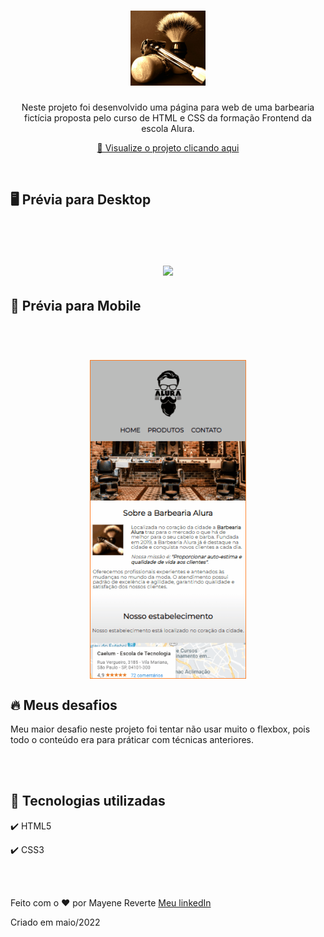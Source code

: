 <h1 align="center">
  <img src="github/image/utensilios.jpg" alt="Utensílios de barbeiro" width="120">
</h1>

<p align="center">Neste projeto foi desenvolvido uma página para web de uma barbearia fictícia proposta pelo curso de HTML e CSS da formação Frontend da escola Alura.</p>

<div align="center">

 [👀 Visualize o projeto clicando aqui](https://revertemayene.github.io/site-barbearia-alura/)

</div> 

<br>

## 🖥️ Prévia para Desktop

<br>
<h1 align="center">

  <img src="github/gifs/desktop.gif" width="900">

<br>
</h1>

## 📱 Prévia para Mobile

<br>
<h1 align="center">

  <img align="center" src="github/gifs/mobile.gif" width="250">

<br>
</h1>

## 🔥 Meus desafios

<p align= "left">Meu maior desafio neste projeto foi tentar não usar muito o flexbox, pois todo o conteúdo era para práticar com técnicas anteriores.</p>

<br><br>

## 🚀 Tecnologias utilizadas

✔️ HTML5

✔️ CSS3

<br><br>

Feito com o ❤️ por Mayene Reverte [Meu linkedIn](https://www.linkedin.com/in/mayenereverte/)
<p>Criado em maio/2022</p>


